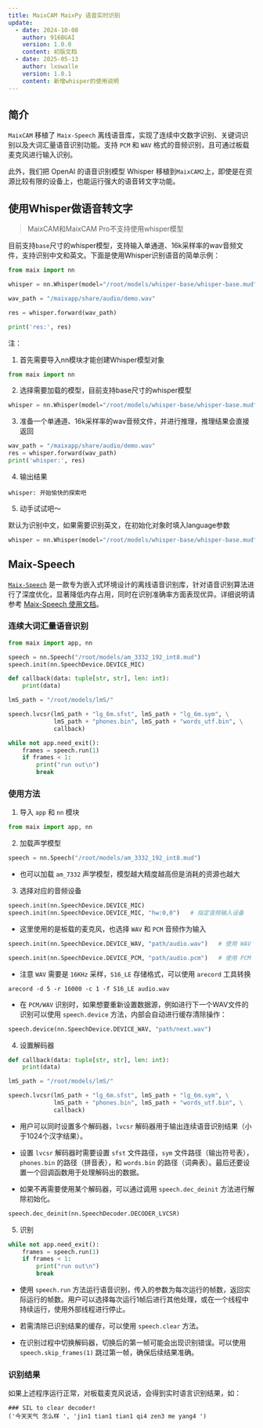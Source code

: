 ```yaml
---
title: MaixCAM MaixPy 语音实时识别
update:
  - date: 2024-10-08
    author: 916BGAI
    version: 1.0.0
    content: 初版文档
  - date: 2025-05-13
    author: lxowalle
    version: 1.0.1
    content: 新增whisper的使用说明
---
```


## 简介

`MaixCAM` 移植了 `Maix-Speech` 离线语音库，实现了连续中文数字识别、关键词识别以及大词汇量语音识别功能。支持 `PCM` 和 `WAV` 格式的音频识别，且可通过板载麦克风进行输入识别。

此外，我们把 OpenAI 的语音识别模型 Whisper 移植到`MaixCAM2`上，即使是在资源比较有限的设备上，也能运行强大的语音转文字功能。

## 使用Whisper做语音转文字

> MaixCAM和MaixCAM Pro不支持使用whisper模型

目前支持`base`尺寸的whisper模型，支持输入单通道、16k采样率的wav音频文件，支持识别中文和英文。下面是使用Whisper识别语音的简单示例：

```python
from maix import nn

whisper = nn.Whisper(model="/root/models/whisper-base/whisper-base.mud")

wav_path = "/maixapp/share/audio/demo.wav"

res = whisper.forward(wav_path)

print('res:', res)
```

注：
1. 首先需要导入nn模块才能创建Whisper模型对象
```python
from maix import nn
```
2. 选择需要加载的模型，目前支持base尺寸的whisper模型
```python
whisper = nn.Whisper(model="/root/models/whisper-base/whisper-base.mud")
```
3. 准备一个单通道、16k采样率的wav音频文件，并进行推理，推理结果会直接返回
```python
wav_path = "/maixapp/share/audio/demo.wav"
res = whisper.forward(wav_path)
print('whisper:', res)
```
4. 输出结果
```shell
whisper: 开始愉快的探索吧
```
5. 动手试试吧～

默认为识别中文，如果需要识别英文，在初始化对象时填入language参数
```python
whisper = nn.Whisper(model="/root/models/whisper-base/whisper-base.mud", language="en")
```

## Maix-Speech

[`Maix-Speech`](https://github.com/sipeed/Maix-Speech) 是一款专为嵌入式环境设计的离线语音识别库，针对语音识别算法进行了深度优化，显著降低内存占用，同时在识别准确率方面表现优异。详细说明请参考 [Maix-Speech 使用文档](https://github.com/sipeed/Maix-Speech/blob/master/usage_zh.md)。

### 连续大词汇量语音识别

```python
from maix import app, nn

speech = nn.Speech("/root/models/am_3332_192_int8.mud")
speech.init(nn.SpeechDevice.DEVICE_MIC)

def callback(data: tuple[str, str], len: int):
    print(data)

lmS_path = "/root/models/lmS/"

speech.lvcsr(lmS_path + "lg_6m.sfst", lmS_path + "lg_6m.sym", \
             lmS_path + "phones.bin", lmS_path + "words_utf.bin", \
             callback)

while not app.need_exit():
    frames = speech.run(1)
    if frames < 1:
        print("run out\n")
        break
```

### 使用方法

1. 导入 `app` 和 `nn` 模块

```python
from maix import app, nn
```

2. 加载声学模型

```python
speech = nn.Speech("/root/models/am_3332_192_int8.mud")
```

- 也可以加载 `am_7332` 声学模型，模型越大精度越高但是消耗的资源也越大

3. 选择对应的音频设备

```python
speech.init(nn.SpeechDevice.DEVICE_MIC)
speech.init(nn.SpeechDevice.DEVICE_MIC, "hw:0,0")   # 指定音频输入设备
```

- 这里使用的是板载的麦克风，也选择 `WAV` 和 `PCM` 音频作为输入

```python
speech.init(nn.SpeechDevice.DEVICE_WAV, "path/audio.wav")   # 使用 WAV 音频输入
```

```python
speech.init(nn.SpeechDevice.DEVICE_PCM, "path/audio.pcm")   # 使用 PCM 音频输入
```

- 注意 `WAV` 需要是 `16KHz` 采样，`S16_LE` 存储格式，可以使用 `arecord` 工具转换

```shell
arecord -d 5 -r 16000 -c 1 -f S16_LE audio.wav
```

- 在 `PCM/WAV` 识别时，如果想要重新设置数据源，例如进行下一个WAV文件的识别可以使用 `speech.device` 方法，内部会自动进行缓存清除操作：

```python
speech.device(nn.SpeechDevice.DEVICE_WAV, "path/next.wav")
```

4. 设置解码器

```python
def callback(data: tuple[str, str], len: int):
    print(data)

lmS_path = "/root/models/lmS/"

speech.lvcsr(lmS_path + "lg_6m.sfst", lmS_path + "lg_6m.sym", \
             lmS_path + "phones.bin", lmS_path + "words_utf.bin", \
             callback)
```
- 用户可以同时设置多个解码器，`lvcsr` 解码器用于输出连续语音识别结果（小于1024个汉字结果）。

- 设置 `lvcsr` 解码器时需要设置 `sfst` 文件路径，`sym` 文件路径（输出符号表），`phones.bin` 的路径（拼音表），和 `words.bin` 的路径（词典表）。最后还要设置一个回调函数用于处理解码出的数据。

- 如果不再需要使用某个解码器，可以通过调用 `speech.dec_deinit` 方法进行解除初始化。

```python
speech.dec_deinit(nn.SpeechDecoder.DECODER_LVCSR)
```

5. 识别

```python
while not app.need_exit():
    frames = speech.run(1)
    if frames < 1:
        print("run out\n")
        break
```

- 使用 `speech.run` 方法运行语音识别，传入的参数为每次运行的帧数，返回实际运行的帧数。用户可以选择每次运行1帧后进行其他处理，或在一个线程中持续运行，使用外部线程进行停止。

- 若需清除已识别结果的缓存，可以使用 `speech.clear` 方法。

- 在识别过程中切换解码器，切换后的第一帧可能会出现识别错误。可以使用 `speech.skip_frames(1)` 跳过第一帧，确保后续结果准确。

### 识别结果

如果上述程序运行正常，对板载麦克风说话，会得到实时语言识别结果，如：

```shell
### SIL to clear decoder!
('今天天气 怎么样 ', 'jin1 tian1 tian1 qi4 zen3 me yang4 ')
```